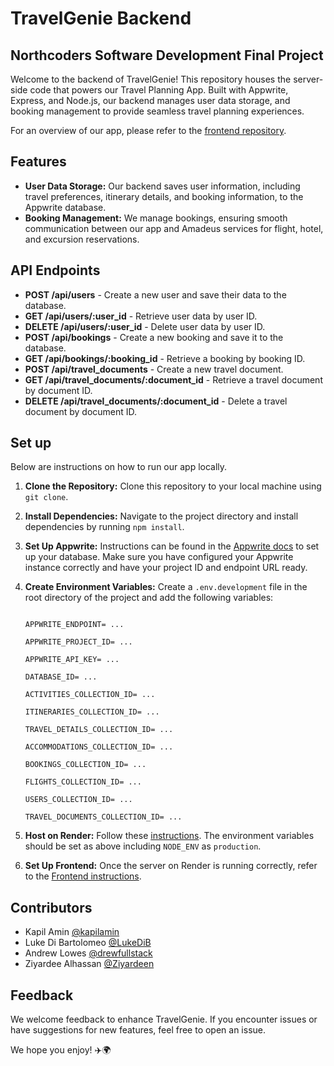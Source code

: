 # TravelGenie Backend

## Northcoders Software Development Final Project

Welcome to the backend of TravelGenie! This repository houses the server-side code that powers our Travel Planning App. Built with Appwrite, Express, and Node.js, our backend manages user data storage, and booking management to provide seamless travel planning experiences.



For an overview of our app, please refer to the [frontend repository](https://github.com/kapilamin/TravelGenie-fe).

## Features
- **User Data Storage:** Our backend saves user information, including travel preferences, itinerary details, and booking information, to the Appwrite database.
- **Booking Management:** We manage bookings, ensuring smooth communication between our app and Amadeus services for flight, hotel, and excursion reservations.
## API Endpoints
- **POST /api/users** - Create a new user and save their data to the database.
- **GET /api/users/:user_id** - Retrieve user data by user ID.
- **DELETE /api/users/:user_id** - Delete user data by user ID.
- **POST /api/bookings** - Create a new booking and save it to the database.
- **GET /api/bookings/:booking_id** - Retrieve a booking by booking ID.
- **POST /api/travel_documents** - Create a new travel document.
- **GET /api/travel_documents/:document_id** - Retrieve a travel document by document ID.
- **DELETE /api/travel_documents/:document_id** - Delete a travel document by document ID.
## Set up
Below are instructions on how to run our app locally. 

1. **Clone the Repository:** Clone this repository to your local machine using `git clone`.
2. **Install Dependencies:** Navigate to the project directory and install dependencies by running `npm install`.
3. **Set Up Appwrite:** Instructions can be found in the [Appwrite docs](https://appwrite.io/docs) to set up your database. Make sure you have configured your Appwrite instance correctly and have your project ID and endpoint URL ready.
4. **Create Environment Variables:** Create a `.env.development` file in the root directory of the project and add the following variables:

    ```

    APPWRITE_ENDPOINT= ...

    APPWRITE_PROJECT_ID= ...

    APPWRITE_API_KEY= ...

    DATABASE_ID= ...

    ACTIVITIES_COLLECTION_ID= ...

    ITINERARIES_COLLECTION_ID= ...

    TRAVEL_DETAILS_COLLECTION_ID= ...

    ACCOMMODATIONS_COLLECTION_ID= ...

    BOOKINGS_COLLECTION_ID= ...

    FLIGHTS_COLLECTION_ID= ...

    USERS_COLLECTION_ID= ...

    TRAVEL_DOCUMENTS_COLLECTION_ID= ...

    ```
5. **Host on Render:** Follow these [instructions](https://docs.render.com/web-services). The environment variables should be set as above including `NODE_ENV` as `production`.
6. **Set Up Frontend:** Once the server on Render is running correctly, refer to the [Frontend instructions](https://github.com/kapilamin/TravelGenie-fe).
## Contributors
- Kapil Amin [@kapilamin](https://github.com/kapilamin)
- Luke Di Bartolomeo [@LukeDiB](https://github.com/LukeDiB)
- Andrew Lowes [@drewfullstack](https://github.com/drewfullstack)
- Ziyardee Alhassan [@Ziyardeen](https://github.com/Ziyardeen)   
## Feedback
We welcome feedback to enhance TravelGenie. If you encounter issues or have suggestions for new features, feel free to open an issue.

We hope you enjoy! ✈️🌍 